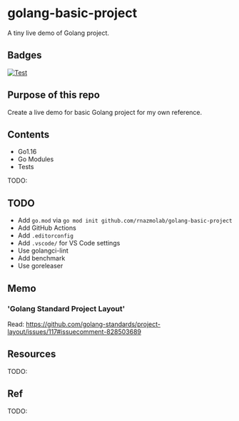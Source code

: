# golang-basic-project

A tiny live demo of Golang project.

## Badges

[![Test](https://github.com/rnazmolab/golang-basic-project/actions/workflows/test.yml/badge.svg)](https://github.com/rnazmolab/golang-basic-project/actions/workflows/test.yml)

## Purpose of this repo

Create a live demo for basic Golang project for my own reference.

## Contents

- Go1.16
- Go Modules
- Tests

TODO:

## TODO

- Add `go.mod` via `go mod init github.com/rnazmolab/golang-basic-project`
- Add GitHub Actions
- Add `.editorconfig`
- Add `.vscode/` for VS Code settings
- Use golangci-lint
- Add benchmark
- Use goreleaser

## Memo

### 'Golang Standard Project Layout'

Read: https://github.com/golang-standards/project-layout/issues/117#issuecomment-828503689

## Resources

TODO:

## Ref

TODO:
